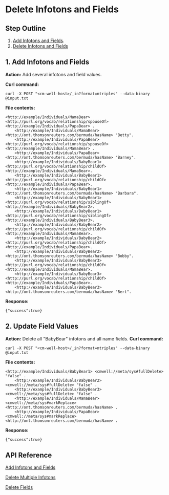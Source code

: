 # Delete Infotons and Fields

## Step Outline

1. [Add Infotons and Fields](#hdr1).
2. [Delete Infotons and Fields](#hdr2)

<a name="hdr1"></a>
## 1. Add Infotons and Fields

**Action:** Add several infotons and field values. 

**Curl command:**

```
curl -X POST "<cm-well-host>/_in?format=ntriples" --data-binary @input.txt
```

**File contents:**

```
<http://example/Individuals/MamaBear> <http://purl.org/vocab/relationship/spouseOf> <http://example/Individuals/PapaBear> .
    <http://example/Individuals/MamaBear> <http://ont.thomsonreuters.com/bermuda/hasName> "Betty".
    <http://example/Individuals/PapaBear> <http://purl.org/vocab/relationship/spouseOf> <http://example/Individuals/MamaBear> .
    <http://example/Individuals/PapaBear> <http://ont.thomsonreuters.com/bermuda/hasName> "Barney".
    <http://example/Individuals/BabyBear1> <http://purl.org/vocab/relationship/childOf> <http://example/Individuals/MamaBear>.
    <http://example/Individuals/BabyBear1> <http://purl.org/vocab/relationship/childOf> <http://example/Individuals/PapaBear>.
    <http://example/Individuals/BabyBear1> <http://ont.thomsonreuters.com/bermuda/hasName> "Barbara".
    <http://example/Individuals/BabyBear1> <http://purl.org/vocab/relationship/siblingOf> <http://example/Individuals/BabyBear2>.
    <http://example/Individuals/BabyBear1> <http://purl.org/vocab/relationship/siblingOf> <http://example/Individuals/BabyBear3>.
    <http://example/Individuals/BabyBear2> <http://purl.org/vocab/relationship/childOf> <http://example/Individuals/MamaBear>.
    <http://example/Individuals/BabyBear2> <http://purl.org/vocab/relationship/childOf> <http://example/Individuals/PapaBear>.
    <http://example/Individuals/BabyBear2> <http://ont.thomsonreuters.com/bermuda/hasName> "Bobby".
    <http://example/Individuals/BabyBear3> <http://purl.org/vocab/relationship/childOf> <http://example/Individuals/MamaBear>.
    <http://example/Individuals/BabyBear3> <http://purl.org/vocab/relationship/childOf> <http://example/Individuals/PapaBear>.
    <http://example/Individuals/BabyBear3> <http://ont.thomsonreuters.com/bermuda/hasName> "Bert".
```

**Response:**

```
{"success":true}
```
 
<a name="hdr2"></a>
## 2. Update Field Values

**Action:** Delete all "BabyBear" infotons and all name fields.
**Curl command:**

```
curl -X POST "<cm-well-host>/_in?format=ntriples" --data-binary @input.txt
```

**File contents:**

```
<http://example/Individuals/BabyBear1> <cmwell://meta/sys#fullDelete> "false" .
    <http://example/Individuals/BabyBear2> <cmwell://meta/sys#fullDelete> "false" .
    <http://example/Individuals/BabyBear3> <cmwell://meta/sys#fullDelete> "false" .
    <http://example/Individuals/MamaBear> <cmwell://meta/sys#markReplace> <http://ont.thomsonreuters.com/bermuda/hasName> .
    <http://example/Individuals/PapaBear> <cmwell://meta/sys#markReplace> <http://ont.thomsonreuters.com/bermuda/hasName> .
```

**Response:**

```
{"success":true}
```

## API Reference

[Add Infotons and Fields](../../APIReference/Update/API.Update.AddInfotonsAndFields.md)

[Delete Multiple Infotons](../../APIReference/Update/API.Update.DeleteMultipleInfotons.md)

[Delete Fields](../../APIReference/Update/API.Update.DeleteFields.md)
    	
